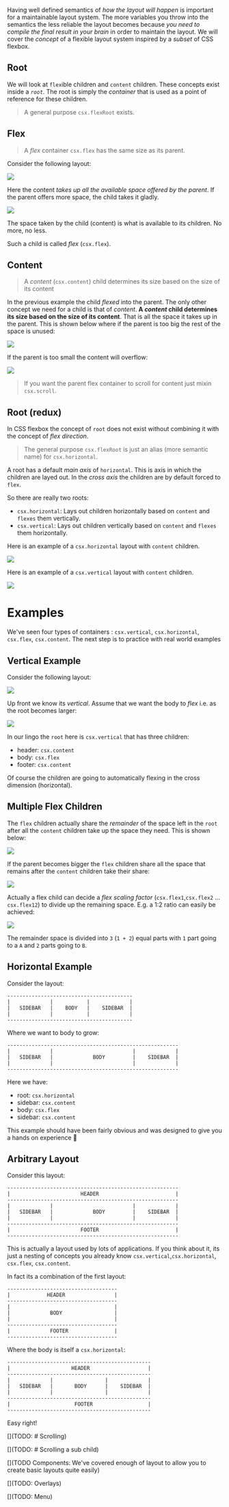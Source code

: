 Having well defined semantics of *how the layout will happen* is important for a maintainable layout system. The more variables you throw into the semantics the less reliable the layout becomes because *you need to compile the final result in your brain* in order to maintain the layout. We will cover the *concept* of a flexible layout system inspired by a *subset* of CSS flexbox.

## Root
We will look at `flex`ible children and `content` children. These concepts exist inside a *`root`*. The root is simply the *container* that is used as a point of reference for these children.

> A general purpose `csx.flexRoot` exists.

## Flex
> A *flex* container `csx.flex` has the same size as its parent.

Consider the following layout:

![](https://raw.githubusercontent.com/typestyle/typestyle.github.io/source/images/book/flex/flex-small.png)

Here the content *takes up all the available space offered by the parent*. If the parent offers more space, the child takes it gladly.

![](https://raw.githubusercontent.com/typestyle/typestyle.github.io/source/images/book/flex/flex-large.png)

The space taken by the child (content) is what is available to its children. No more, no less.

Such a child is called *flex* (`csx.flex`).

## Content
> A *content* (`csx.content`) child determines its size based on the size of its content

In the previous example the child *flexed* into the parent. The only other concept we need for a child is that of *content*. **A *content* child determines its size based on the size of its content**. That is all the space it takes up in the parent. This is shown below where if the parent is too big the rest of the space is unused:

![](https://raw.githubusercontent.com/typestyle/typestyle.github.io/source/images/book/flex/content-unused.png)

If the parent is too small the content will overflow:

![](https://raw.githubusercontent.com/typestyle/typestyle.github.io/source/images/book/flex/content-overflow.png)

> If you want the parent flex container to scroll for content just mixin `csx.scroll`.

## Root (redux)

In CSS flexbox the concept of `root` does not exist without combining it with the concept of *flex direction*.

> The general purpose `csx.flexRoot` is just an alias (more semantic name) for `csx.horizontal`.

A root has a default *main axis* of `horizontal`. This is axis in which the children are layed out. In the *cross axis* the children are by default forced to `flex`.

So there are really two roots:
* `csx.horizontal`: Lays out children horizontally based on `content` and `flexes` them vertically.
* `csx.vertical`: Lays out children vertically based on `content` and `flexes` them horizontally.

Here is an example of a `csx.horizontal` layout with `content` children.

![](https://raw.githubusercontent.com/typestyle/typestyle.github.io/source/images/book/flex/horizontal.png)

Here is an example of a `csx.vertical` layout with `content` children.

![](https://raw.githubusercontent.com/typestyle/typestyle.github.io/source/images/book/flex/vertical.png)

# Examples
We've seen four types of containers : `csx.vertical`, `csx.horizontal`, `csx.flex`, `csx.content`. The next step is to practice with real world examples

## Vertical Example
Consider the following layout:

![](https://raw.githubusercontent.com/typestyle/typestyle.github.io/source/images/book/flex/vertical-small.png)

Up front we know its *vertical*. Assume that we want the body to *flex* i.e. as the root becomes larger:

![](https://raw.githubusercontent.com/typestyle/typestyle.github.io/source/images/book/flex/vertical-large.png)

In our lingo the `root` here is `csx.vertical` that has three children:
* header: `csx.content`
* body: `csx.flex`
* footer: `csx.content`

Of course the children are going to automatically flexing in the cross dimension (horizontal).

## Multiple Flex Children
The `flex` children actually share the *remainder* of the space left in the `root` after all the `content` children take up the space they need. This is shown below:

![](https://raw.githubusercontent.com/typestyle/typestyle.github.io/source/images/book/flex/multiple-flex-small.png)

If the parent becomes bigger the `flex` children share all the space that remains after the `content` children take their share:

![](https://raw.githubusercontent.com/typestyle/typestyle.github.io/source/images/book/flex/multiple-flex-large.png)

Actually a flex child can decide a *flex scaling factor* (`csx.flex1`,`csx.flex2` ... `csx.flex12`) to divide up the remaining space. E.g. a 1:2 ratio can easily be achieved:

![](https://raw.githubusercontent.com/typestyle/typestyle.github.io/source/images/book/flex/multiple-flex-scaling.png)

The remainder space is divided into `3` (`1 + 2`) equal parts with `1` part going to a `A` and `2` parts going to `B`.

## Horizontal Example

Consider the layout:
```
-----------------------------------------
|             |           |             |
|   SIDEBAR   |    BODY   |    SIDEBAR  |
|             |           |             |
-----------------------------------------
```
Where we want to body to grow:
```
--------------------------------------------------------
|             |                          |             |
|   SIDEBAR   |             BODY         |    SIDEBAR  |
|             |                          |             |
--------------------------------------------------------
```

Here we have:
* root: `csx.horizontal`
* sidebar: `csx.content`
* body: `csx.flex`
* sidebar: `csx.content`

This example should have been fairly obvious and was designed to give you a hands on experience 🌹

## Arbitrary Layout
Consider this layout:

```
--------------------------------------------------------
|                       HEADER                         |
--------------------------------------------------------
|             |                          |             |
|   SIDEBAR   |             BODY         |    SIDEBAR  |
|             |                          |             |
--------------------------------------------------------
|                       FOOTER                         |
--------------------------------------------------------
```
This is actually a layout used by lots of applications. If you think about it, its just a nesting of concepts you already know `csx.vertical`,`csx.horizontal`, `csx.flex`, `csx.content`.

In fact its a combination of the first layout:

```
------------------------------------
|            HEADER                |
------------------------------------
|                                  |
|             BODY                 |
|                                  |
------------------------------------
|             FOOTER               |
------------------------------------
```

Where the body is itself a `csx.horizontal`:

```
-----------------------------------------------
|                    HEADER                   |
-----------------------------------------------
|             |                 |             |
|   SIDEBAR   |       BODY      |    SIDEBAR  |
|             |                 |             |
-----------------------------------------------
|                     FOOTER                  |
-----------------------------------------------
```
Easy right!

[](TODO: # Scrolling)

[](TODO: # Scrolling a sub child)

[](TODO Components: We've covered enough of layout to allow you to create basic layouts quite easily)

[](TODO: Overlays)

[](TODO: Menu)

